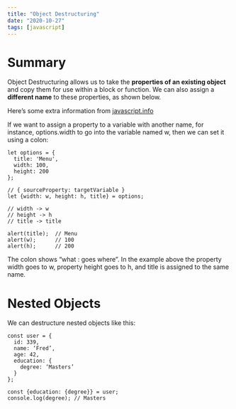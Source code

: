 ```yaml
---
title: "Object Destructuring"
date: "2020-10-27"
tags: [javascript]
---
```


# Summary
Object Destructuring allows us to take the **properties of an existing object** and copy them for use within a block or function.
We can also assign a **different name** to these properties, as shown below.

Here’s some extra information from [javascript.info](https://javascript.info/destructuring-assignment#object-destructuring)

If we want to assign a property to a variable with another name, for instance, options.width to go into the variable named w, then we can set it using a colon:
```
let options = {
  title: 'Menu',
  width: 100,
  height: 200
};

// { sourceProperty: targetVariable }
let {width: w, height: h, title} = options;

// width -> w
// height -> h
// title -> title

alert(title);  // Menu
alert(w);      // 100
alert(h);      // 200
```

The colon shows “what : goes where”. In the example above the property width goes to w, property height goes to h, and title is assigned to the same name. 

# Nested Objects
We can destructure nested objects like this:

```
const user = {
  id: 339,
  name: ‘Fred’,
  age: 42,
  education: {
    degree: ‘Masters’
  }
};

const {education: {degree}} = user;
console.log(degree); // Masters
```